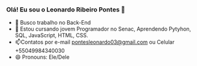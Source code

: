 ### Olá! Eu sou o Leonardo Ribeiro Pontes 👋

- 🔭 Busco trabalho no Back-End 
- 🌱 Estou cursando jovem Programador no Senac, Aprendendo Pytyhon, SQL, JavaScript, HTML, CSS.
- 📫Contatos por e-mail pontesleonardo03@gmail.com ou Celular +55049984340030
- 😄 Pronouns: Ele/Dele
